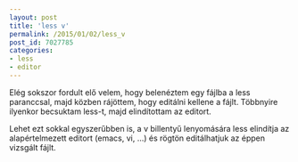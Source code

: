 ```yaml
---
layout: post
title: 'less v'
permalink: /2015/01/02/less_v
post_id: 7027785
categories: 
- less
- editor
---
```


Elég sokszor fordult elő velem, hogy belenéztem egy fájlba a less paranccsal, majd közben rájöttem, hogy editálni kellene a fájlt. Többnyire ilyenkor becsuktam less-t, majd elindítottam az editort.

Lehet ezt sokkal egyszerűbben is, a v billentyű lenyomására less elindítja az alapértelmezett editort (emacs, vi, ...) és rögtön editálhatjuk az éppen vizsgált fájlt.